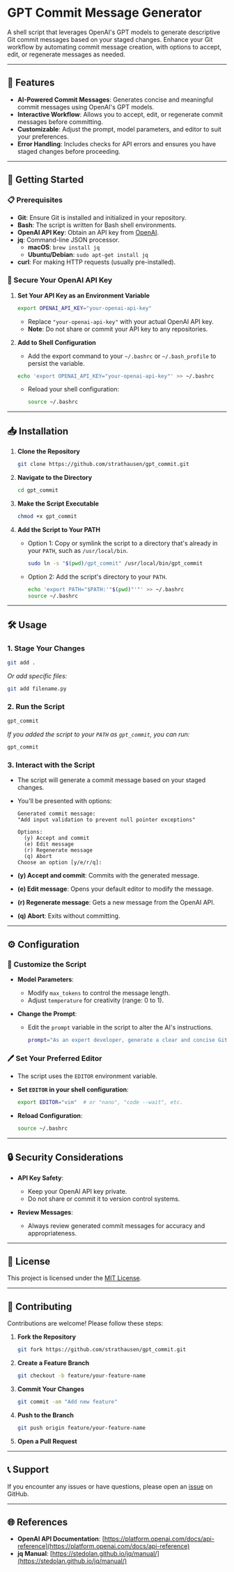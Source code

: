 # GPT Commit Message Generator

A shell script that leverages OpenAI's GPT models to generate descriptive Git commit messages based on your staged changes. Enhance your Git workflow by automating commit message creation, with options to accept, edit, or regenerate messages as needed.

---

## 🌟 Features

- **AI-Powered Commit Messages**: Generates concise and meaningful commit messages using OpenAI's GPT models.
- **Interactive Workflow**: Allows you to accept, edit, or regenerate commit messages before committing.
- **Customizable**: Adjust the prompt, model parameters, and editor to suit your preferences.
- **Error Handling**: Includes checks for API errors and ensures you have staged changes before proceeding.

---

## 🚀 Getting Started

### 📋 Prerequisites

- **Git**: Ensure Git is installed and initialized in your repository.
- **Bash**: The script is written for Bash shell environments.
- **OpenAI API Key**: Obtain an API key from [OpenAI](https://platform.openai.com/signup/).
- **jq**: Command-line JSON processor.
  - **macOS**: `brew install jq`
  - **Ubuntu/Debian**: `sudo apt-get install jq`
- **curl**: For making HTTP requests (usually pre-installed).

### 🔐 Secure Your OpenAI API Key

1. **Set Your API Key as an Environment Variable**

   ```bash
   export OPENAI_API_KEY="your-openai-api-key"
   ```

   - Replace `"your-openai-api-key"` with your actual OpenAI API key.
   - **Note**: Do not share or commit your API key to any repositories.

2. **Add to Shell Configuration**

   - Add the export command to your `~/.bashrc` or `~/.bash_profile` to persist the variable.

   ```bash
   echo 'export OPENAI_API_KEY="your-openai-api-key"' >> ~/.bashrc
   ```

   - Reload your shell configuration:

     ```bash
     source ~/.bashrc
     ```

---

## 📥 Installation

1. **Clone the Repository**

   ```bash
   git clone https://github.com/strathausen/gpt_commit.git
   ```

2. **Navigate to the Directory**

   ```bash
   cd gpt_commit
   ```

3. **Make the Script Executable**

   ```bash
   chmod +x gpt_commit
   ```

4. **Add the Script to Your PATH**

   - Option 1: Copy or symlink the script to a directory that's already in your `PATH`, such as `/usr/local/bin`.

     ```bash
     sudo ln -s "$(pwd)/gpt_commit" /usr/local/bin/gpt_commit
     ```

   - Option 2: Add the script's directory to your `PATH`.

     ```bash
     echo 'export PATH="$PATH:'"$(pwd)"'"' >> ~/.bashrc
     source ~/.bashrc
     ```

---

## 🛠 Usage

### 1. **Stage Your Changes**

```bash
git add .
```

*Or add specific files:*

```bash
git add filename.py
```

### 2. **Run the Script**

```bash
gpt_commit
```

*If you added the script to your `PATH` as `gpt_commit`, you can run:*

```bash
gpt_commit
```

### 3. **Interact with the Script**

- The script will generate a commit message based on your staged changes.
- You'll be presented with options:

  ```
  Generated commit message:
  "Add input validation to prevent null pointer exceptions"

  Options:
    (y) Accept and commit
    (e) Edit message
    (r) Regenerate message
    (q) Abort
  Choose an option [y/e/r/q]:
  ```

- **(y) Accept and commit**: Commits with the generated message.
- **(e) Edit message**: Opens your default editor to modify the message.
- **(r) Regenerate message**: Gets a new message from the OpenAI API.
- **(q) Abort**: Exits without committing.

---

## ⚙️ Configuration

### 🔧 Customize the Script

- **Model Parameters**:
  - Modify `max_tokens` to control the message length.
  - Adjust `temperature` for creativity (range: 0 to 1).

- **Change the Prompt**:
  - Edit the `prompt` variable in the script to alter the AI's instructions.

    ```bash
    prompt="As an expert developer, generate a clear and concise Git commit message for the following changes:\n\n$diff"
    ```

### 🖊 Set Your Preferred Editor

- The script uses the `EDITOR` environment variable.

- **Set `EDITOR` in your shell configuration**:

  ```bash
  export EDITOR="vim"  # or "nano", "code --wait", etc.
  ```

- **Reload Configuration**:

  ```bash
  source ~/.bashrc
  ```

---

## 🔒 Security Considerations

- **API Key Safety**:
  - Keep your OpenAI API key private.
  - Do not share or commit it to version control systems.

- **Review Messages**:
  - Always review generated commit messages for accuracy and appropriateness.

---

## 📄 License

This project is licensed under the [MIT License](LICENSE).

---

## 🤝 Contributing

Contributions are welcome! Please follow these steps:

1. **Fork the Repository**

   ```bash
   git fork https://github.com/strathausen/gpt_commit.git
   ```

2. **Create a Feature Branch**

   ```bash
   git checkout -b feature/your-feature-name
   ```

3. **Commit Your Changes**

   ```bash
   git commit -am "Add new feature"
   ```

4. **Push to the Branch**

   ```bash
   git push origin feature/your-feature-name
   ```

5. **Open a Pull Request**

---

## 📞 Support

If you encounter any issues or have questions, please open an [issue](https://github.com/strathausen/gpt_commit/issues) on GitHub.

---

## 🌐 References

- **OpenAI API Documentation**: [https://platform.openai.com/docs/api-reference](https://platform.openai.com/docs/api-reference)
- **jq Manual**: [https://stedolan.github.io/jq/manual/](https://stedolan.github.io/jq/manual/)

